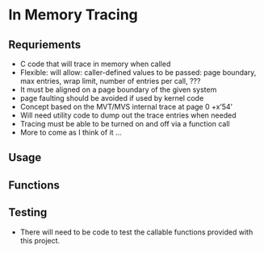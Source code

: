 # In Memory Tracing

## Requriements

- C code that will trace in memory when called
- Flexible: will allow: caller-defined values to be passed: page boundary, max entries, wrap limit, number of entries per call, ???
- It must be aligned on a page boundary of the given system
- page faulting should be avoided if used by kernel code
- Concept based on the MVT/MVS internal trace at page 0 +x’54’
- Will need utility code to dump out the trace entries when needed
- Tracing must be able to be turned on and off via a function call
- More to come as I think of it ...

## Usage

## Functions

## Testing

- There will need to be code to test the callable functions provided with this project.
